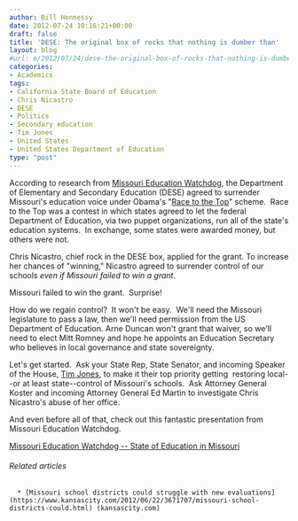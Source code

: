 ```yaml
---
author: Bill Hennessy
date: 2012-07-24 10:16:21+00:00
draft: false
title: 'DESE: The original box of rocks that nothing is dumber than'
layout: blog
#url: e/2012/07/24/dese-the-original-box-of-rocks-that-nothing-is-dumber-than/
categories:
- Academics
tags:
- California State Board of Education
- Chris Nicastro
- DESE
- Politics
- Secondary education
- Tim Jones
- United States
- United States Department of Education
type: "post"
---
```




According to research from [Missouri Education Watchdog](https://www.missourieducationwatchdog.com/), the Department of Elementary and Secondary Education (DESE) agreed to surrender Missouri's education voice under Obama's "[Race to the Top](https://en.wikipedia.org/wiki/Race_to_the_Top)" scheme.  Race to the Top was a contest in which states agreed to let the federal Department of Education, via two puppet organizations, run all of the state's education systems.  In exchange, some states were awarded money, but others were not.

Chris Nicastro, chief rock in the DESE box, applied for the grant. To increase her chances of "winning," Nicastro agreed to surrender control of our schools _even if Missouri failed to win a grant_.

Missouri failed to win the grant.  Surprise!

How do we regain control?  It won't be easy.  We'll need the Missouri legislature to pass a law, then we'll need permission from the US Department of Education. Arne Duncan won't grant that waiver, so we'll need to elect Mitt Romney and hope he appoints an Education Secretary who believes in local governance and state sovereignty.

Let's get started.  Ask your State Rep, State Senator, and incoming Speaker of the House, [Tim Jones](https://www.timwjones.org), to make it their top priority getting  restoring local--or at least state--control of Missouri's schools.  Ask Attorney General Koster and incoming Attorney General Ed Martin to investigate Chris Nicastro's abuse of her office.

And even before all of that, check out this fantastic presentation from Missouri Education Watchdog.

[Missouri Education Watchdog -- State of Education in Missouri](https://ludicrite.files.wordpress.com/2012/07/tea-partyedpresentation.pdf)


###### Related articles





	  * [Missouri school districts could struggle with new evaluations](https://www.kansascity.com/2012/06/22/3671707/missouri-school-districts-could.html) (kansascity.com)

